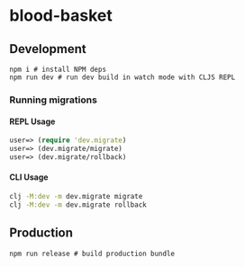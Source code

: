 # blood-basket

## Development
```shell
npm i # install NPM deps
npm run dev # run dev build in watch mode with CLJS REPL
```

### Running migrations
#### REPL Usage

``` clojure
user=> (require 'dev.migrate)
user=> (dev.migrate/migrate)
user=> (dev.migrate/rollback)
```


#### CLI Usage

``` sh
clj -M:dev -m dev.migrate migrate
clj -M:dev -m dev.migrate rollback
```

## Production
```shell
npm run release # build production bundle
```
